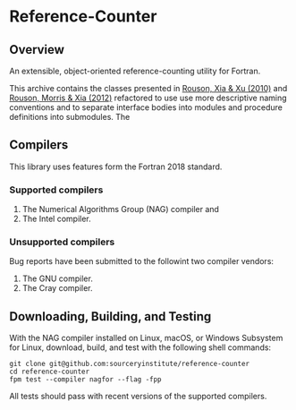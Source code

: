 Reference-Counter
=================

Overview
--------
An extensible, object-oriented reference-counting utility for Fortran.

This archive contains the classes presented in [Rouson, Xia & Xu (2010)] and [Rouson, Morris & Xia (2012)] refactored to use use more descriptive naming conventions and to separate interface bodies into modules and procedure definitions into submodules.
The 

Compilers
---------
This library uses features form the Fortran 2018 standard.
### Supported compilers
1. The Numerical Algorithms Group (NAG) compiler and
2. The Intel compiler.
### Unsupported compilers
Bug reports have been submitted to the followint two compiler vendors:
1. The GNU compiler.
2. The Cray compiler.

Downloading, Building, and Testing
----------------------------------
With the NAG compiler installed on Linux, macOS, or Windows Subsystem for Linux, download, build, and test with the following shell commands:
```
git clone git@github.com:sourceryinstitute/reference-counter
cd reference-counter
fpm test --compiler nagfor --flag -fpp
```
All tests should pass with recent versions of the supported compilers.

[Rouson, Xia & Xu (2010)]: https://doi.org/10.1016/j.procs.2010.04.166
[Rouson, Morris & Xia (2012)]: https://doi.org/10.1109/MCSE.2012.33
